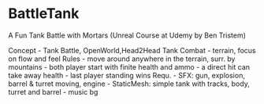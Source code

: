 # BattleTank
A Fun Tank Battle with Mortars (Unreal Course at Udemy by Ben Tristem)

Concept	- Tank Battle, OpenWorld,Head2Head Tank Combat
	- terrain, focus on flow and feel
Rules	- move around anywhere in the terrain, surr. by mountains
	- both player start with finite health and ammo
	- a direct hit can take away health
	- last player standing wins
Requ.	- SFX: gun, explosion, barrel & turret moving, engine
	- StaticMesh: simple tank with tracks, body, turret and barrel
	- music bg	
